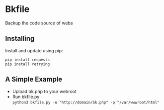 # Bkfile
Backup the code source of webs
## Installing
Install and update using pip:  
```
pip install requests
pip install retrying
```

## A Simple Example
* Upload bk.php to your webroot
* Run bkfile.py  
``
python3 bkfile.py -u "http://domain/bk.php" -p "/var/wwwroot/html"
``

